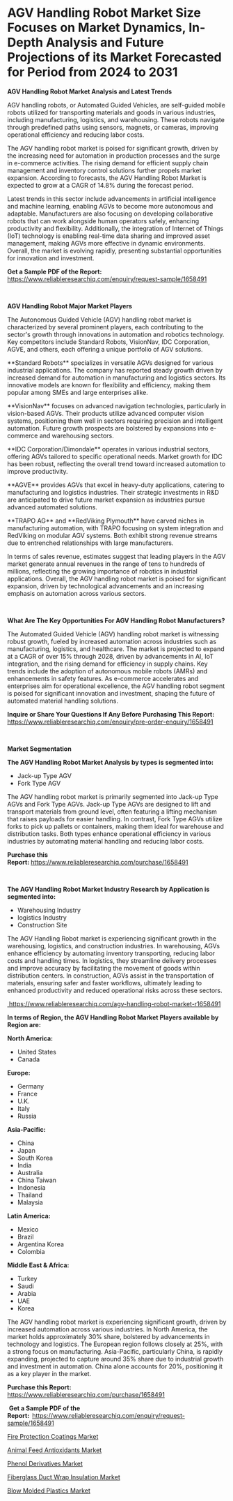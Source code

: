 <p><h1>AGV Handling Robot Market Size Focuses on Market Dynamics, In-Depth Analysis and Future Projections of its Market Forecasted for Period from 2024 to 2031</h1></p><p><strong>AGV Handling Robot Market Analysis and Latest Trends</strong></p>
<p><p>AGV handling robots, or Automated Guided Vehicles, are self-guided mobile robots utilized for transporting materials and goods in various industries, including manufacturing, logistics, and warehousing. These robots navigate through predefined paths using sensors, magnets, or cameras, improving operational efficiency and reducing labor costs.</p><p>The AGV handling robot market is poised for significant growth, driven by the increasing need for automation in production processes and the surge in e-commerce activities. The rising demand for efficient supply chain management and inventory control solutions further propels market expansion. According to forecasts, the AGV Handling Robot Market is expected to grow at a CAGR of 14.8% during the forecast period.</p><p>Latest trends in this sector include advancements in artificial intelligence and machine learning, enabling AGVs to become more autonomous and adaptable. Manufacturers are also focusing on developing collaborative robots that can work alongside human operators safely, enhancing productivity and flexibility. Additionally, the integration of Internet of Things (IoT) technology is enabling real-time data sharing and improved asset management, making AGVs more effective in dynamic environments. Overall, the market is evolving rapidly, presenting substantial opportunities for innovation and investment.</p></p>
<p><strong>Get a Sample PDF of the Report:&nbsp;</strong> <a href="https://www.reliableresearchiq.com/enquiry/request-sample/1658491?utm_campaign=1159&utm_medium=2&utm_source=Github&utm_content=ia&utm_term=09122024&utm_id=agv-handling-robot">https://www.reliableresearchiq.com/enquiry/request-sample/1658491</a></p>
<p>&nbsp;</p>
<p><strong>AGV Handling Robot Major Market Players</strong></p>
<p><p>The Autonomous Guided Vehicle (AGV) handling robot market is characterized by several prominent players, each contributing to the sector's growth through innovations in automation and robotics technology. Key competitors include Standard Robots, VisionNav, IDC Corporation, AGVE, and others, each offering a unique portfolio of AGV solutions.</p><p>**Standard Robots** specializes in versatile AGVs designed for various industrial applications. The company has reported steady growth driven by increased demand for automation in manufacturing and logistics sectors. Its innovative models are known for flexibility and efficiency, making them popular among SMEs and large enterprises alike.</p><p>**VisionNav** focuses on advanced navigation technologies, particularly in vision-based AGVs. Their products utilize advanced computer vision systems, positioning them well in sectors requiring precision and intelligent automation. Future growth prospects are bolstered by expansions into e-commerce and warehousing sectors.</p><p>**IDC Corporation/Dimondale** operates in various industrial sectors, offering AGVs tailored to specific operational needs. Market growth for IDC has been robust, reflecting the overall trend toward increased automation to improve productivity.</p><p>**AGVE** provides AGVs that excel in heavy-duty applications, catering to manufacturing and logistics industries. Their strategic investments in R&D are anticipated to drive future market expansion as industries pursue advanced automated solutions.</p><p>**TRAPO AG** and **RedViking Plymouth** have carved niches in manufacturing automation, with TRAPO focusing on system integration and RedViking on modular AGV systems. Both exhibit strong revenue streams due to entrenched relationships with large manufacturers.</p><p>In terms of sales revenue, estimates suggest that leading players in the AGV market generate annual revenues in the range of tens to hundreds of millions, reflecting the growing importance of robotics in industrial applications. Overall, the AGV handling robot market is poised for significant expansion, driven by technological advancements and an increasing emphasis on automation across various sectors.</p></p>
<p>&nbsp;</p>
<p><strong>What Are The Key Opportunities For AGV Handling Robot Manufacturers?</strong></p>
<p><p>The Automated Guided Vehicle (AGV) handling robot market is witnessing robust growth, fueled by increased automation across industries such as manufacturing, logistics, and healthcare. The market is projected to expand at a CAGR of over 15% through 2028, driven by advancements in AI, IoT integration, and the rising demand for efficiency in supply chains. Key trends include the adoption of autonomous mobile robots (AMRs) and enhancements in safety features. As e-commerce accelerates and enterprises aim for operational excellence, the AGV handling robot segment is poised for significant innovation and investment, shaping the future of automated material handling solutions.</p></p>
<p><strong>Inquire or Share Your Questions If Any Before Purchasing This Report:</strong> <a href="https://www.reliableresearchiq.com/enquiry/pre-order-enquiry/1658491?utm_campaign=1159&utm_medium=2&utm_source=Github&utm_content=ia&utm_term=09122024&utm_id=agv-handling-robot">https://www.reliableresearchiq.com/enquiry/pre-order-enquiry/1658491</a></p>
<p>&nbsp;</p>
<p><strong>Market Segmentation</strong></p>
<p><strong>The AGV Handling Robot Market Analysis by types is segmented into:</strong></p>
<p><ul><li>Jack-up Type AGV</li><li>Fork Type AGV</li></ul></p>
<p><p>The AGV handling robot market is primarily segmented into Jack-up Type AGVs and Fork Type AGVs. Jack-up Type AGVs are designed to lift and transport materials from ground level, often featuring a lifting mechanism that raises payloads for easier handling. In contrast, Fork Type AGVs utilize forks to pick up pallets or containers, making them ideal for warehouse and distribution tasks. Both types enhance operational efficiency in various industries by automating material handling and reducing labor costs.</p></p>
<p><strong>Purchase this Report:&nbsp;</strong><a href="https://www.reliableresearchiq.com/purchase/1658491?utm_campaign=1159&utm_medium=2&utm_source=Github&utm_content=ia&utm_term=09122024&utm_id=agv-handling-robot">https://www.reliableresearchiq.com/purchase/1658491</a></p>
<p>&nbsp;</p>
<p><strong>The AGV Handling Robot Market Industry Research by Application is segmented into:</strong></p>
<p><ul><li>Warehousing Industry</li><li>logistics Industry</li><li>Construction Site</li></ul></p>
<p><p>The AGV Handling Robot market is experiencing significant growth in the warehousing, logistics, and construction industries. In warehousing, AGVs enhance efficiency by automating inventory transporting, reducing labor costs and handling times. In logistics, they streamline delivery processes and improve accuracy by facilitating the movement of goods within distribution centers. In construction, AGVs assist in the transportation of materials, ensuring safer and faster workflows, ultimately leading to enhanced productivity and reduced operational risks across these sectors.</p></p>
<p><a href="https://www.reliableresearchiq.com/agv-handling-robot-market-r1658491?utm_campaign=1159&utm_medium=2&utm_source=Github&utm_content=ia&utm_term=09122024&utm_id=agv-handling-robot">&nbsp;https://www.reliableresearchiq.com/agv-handling-robot-market-r1658491</a></p>
<p><strong>In terms of Region, the AGV Handling Robot Market Players available by Region are:</strong></p>
<p>
    <p> <strong> North America: </strong>
        <ul>
            <li>United States</li>
            <li>Canada</li>
        </ul>
        </p> 
    <p> <strong> Europe: </strong>
        <ul>
            <li>Germany</li>
            <li>France</li>
            <li>U.K.</li>
            <li>Italy</li>
            <li>Russia</li>
        </ul>
        </p> 
    <p> <strong> Asia-Pacific: </strong>
        <ul>
            <li>China</li>
            <li>Japan</li>
            <li>South Korea</li>
            <li>India</li>
            <li>Australia</li>
            <li>China Taiwan</li>
            <li>Indonesia</li>
            <li>Thailand</li>
            <li>Malaysia</li>
        </ul>
        </p> 
    <p> <strong> Latin America: </strong>
        <ul>
            <li>Mexico</li>
            <li>Brazil</li>
            <li>Argentina Korea</li>
            <li>Colombia</li>
        </ul>
        </p> 
    <p> <strong> Middle East & Africa: </strong>
        <ul>
            <li>Turkey</li>
            <li>Saudi</li>
            <li>Arabia</li>
            <li>UAE</li>
            <li>Korea</li>
        </ul>
    </p>
    </p>
<p><p>The AGV handling robot market is experiencing significant growth, driven by increased automation across various industries. In North America, the market holds approximately 30% share, bolstered by advancements in technology and logistics. The European region follows closely at 25%, with a strong focus on manufacturing. Asia-Pacific, particularly China, is rapidly expanding, projected to capture around 35% share due to industrial growth and investment in automation. China alone accounts for 20%, positioning it as a key player in the market.</p></p>
<p><strong>Purchase this Report: </strong><a href="https://www.reliableresearchiq.com/purchase/1658491?utm_campaign=1159&utm_medium=2&utm_source=Github&utm_content=ia&utm_term=09122024&utm_id=agv-handling-robot">https://www.reliableresearchiq.com/purchase/1658491</a></p>
<p>&nbsp;<strong>Get a Sample PDF of the Report:&nbsp;&nbsp;</strong><a href="https://www.reliableresearchiq.com/enquiry/request-sample/1658491?utm_campaign=1159&utm_medium=2&utm_source=Github&utm_content=ia&utm_term=09122024&utm_id=agv-handling-robot">https://www.reliableresearchiq.com/enquiry/request-sample/1658491</a></p>
<p><strong></strong></p>
<p><p><a href="https://www.linkedin.com/pulse/th-score-market-0ptye?utm_campaign=1159&utm_medium=2&utm_source=Github&utm_content=ia&utm_term=09122024&utm_id=agv-handling-robot">Fire Protection Coatings Market</a></p><p><a href="https://www.linkedin.com/pulse/animal-feed-antioxidants-market-trends-historical-forecast-e4r1f?utm_campaign=1159&utm_medium=2&utm_source=Github&utm_content=ia&utm_term=09122024&utm_id=agv-handling-robot">Animal Feed Antioxidants Market</a></p><p><a href="https://www.linkedin.com/pulse/th-score-market-0ptye?utm_campaign=1159&utm_medium=2&utm_source=Github&utm_content=ia&utm_term=09122024&utm_id=agv-handling-robot">Phenol Derivatives Market</a></p><p><a href="https://www.linkedin.com/pulse/fiberglass-duct-wrap-insulation-market-consolidation-impact-faylf?utm_campaign=1159&utm_medium=2&utm_source=Github&utm_content=ia&utm_term=09122024&utm_id=agv-handling-robot">Fiberglass Duct Wrap Insulation Market</a></p><p><a href="https://www.linkedin.com/pulse/blow-molded-plastics-market-report-expected-cagr-52-examines-3ykff?utm_campaign=1159&utm_medium=2&utm_source=Github&utm_content=ia&utm_term=09122024&utm_id=agv-handling-robot">Blow Molded Plastics Market</a></p></p>
